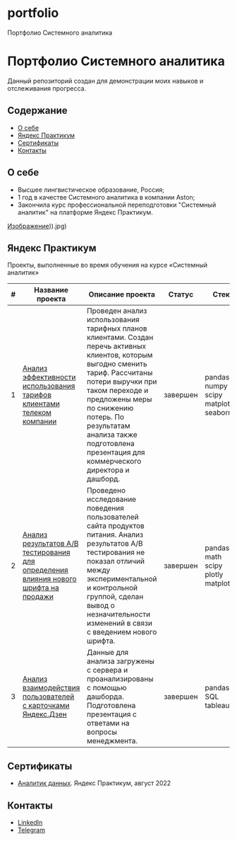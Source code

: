 # portfolio
Портфолио Системного аналитика
# Портфолио Системного аналитика
Данный репозиторий создан для демонстрации моих навыков и отслеживания прогресса.

## Содержание
- [О себе](#о-себе)
- [Яндекс Практикум](#яндекс-практикум)
- [Сертификаты](#сертификаты)
- [Контакты](#контакты)
  
## О себе

- Высшее лингвистическое образование, Россия;
- 1 год в качестве Системного аналитика в компании Aston;
- Закончила курс профессиональной переподготовки "Системный аналитик" на платформе Яндекс Практикум.

[Изображение]())).jpg)


## Яндекс Практикум

Проекты, выполненные во время обучения на курсе «Системный аналитик»


|#|Название проекта|Описание проекта|Статус|Стек|
|-|----------|----------|----------|----------|
|1|[Анализ эффективности использования тарифов клиентами телеком компании](https://github.com/aksyutenko/data_analyst_portfolio/tree/main/telecom)|Проведен анализ использования тарифных планов клиентами. Создан перечь активных клиентов, которым выгодно сменить тариф. Рассчитаны потери выручки при таком переходе и предложены меры по снижению потерь. По результатам анализа также подготовлена презентация для коммерческого директора и дашборд.|завершен|pandas</br>numpy</br>scipy</br>matplotlib</br>seaborn|
|2|[Анализ результатов А/В тестирования для определения влияния нового шрифта на продажи](https://github.com/aksyutenko/data_analyst_portfolio/tree/main/AB_test)|Проведено исследование поведения пользователей сайта продуктов питания. Анализ результатов А/В тестирования не показал отличий между экспериментальной и контрольной группой, сделан вывод о незначительности изменений в связи с введением нового шрифта.|завершен|pandas</br>math</br>scipy</br>plotly</br>matplotlib|
|3|[Анализ взаимодействия пользователей с карточками Яндекс.Дзен](https://github.com/aksyutenko/data_analyst_portfolio/tree/main/zen)|Данные для анализа загружены с сервера и проанализированы с помощью дашборда. Подготовлена презентация с ответами на вопросы менеджмента.|завершен|pandas</br>SQL</br>tableau|

## Сертификаты
- [Аналитик данных](https://disk.yandex.ru/i/k8ZLHXZzivXPKQ). Яндекс Практикум, август 2022

## Контакты
- [LinkedIn](https://www.linkedin.com/in/aksyutenko)
- [Telegram](https://t.me/aksyutenko)
